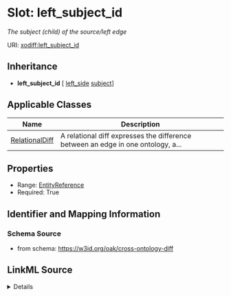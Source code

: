 # Slot: left_subject_id
_The subject (child) of the source/left edge_


URI: [xodiff:left_subject_id](https://w3id.org/oak/cross-ontology-diff/left_subject_id)




## Inheritance

* **left_subject_id** [ [left_side](left_side.md) [subject](subject.md)]





## Applicable Classes

| Name | Description |
| --- | --- |
[RelationalDiff](RelationalDiff.md) | A relational diff expresses the difference between an edge in one ontology, a...






## Properties

* Range: [EntityReference](EntityReference.md)
* Required: True








## Identifier and Mapping Information







### Schema Source


* from schema: https://w3id.org/oak/cross-ontology-diff




## LinkML Source

<details>
```yaml
name: left_subject_id
description: The subject (child) of the source/left edge
from_schema: https://w3id.org/oak/cross-ontology-diff
rank: 1000
mixins:
- left_side
- subject
alias: left_subject_id
owner: RelationalDiff
domain_of:
- RelationalDiff
range: EntityReference
required: true

```
</details>